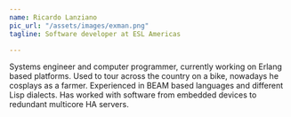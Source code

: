 ```yaml
---
name: Ricardo Lanziano
pic_url: "/assets/images/exman.png"
tagline: Software developer at ESL Americas

---
```

Systems engineer and computer programmer, currently working on Erlang based platforms. Used to tour across the country on a bike, nowadays he cosplays as a farmer. Experienced in BEAM based languages and different Lisp dialects. Has worked with software from embedded devices to redundant multicore HA servers.
